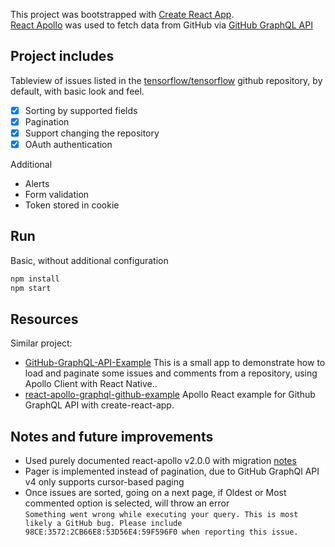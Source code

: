 This project was bootstrapped with [Create React App](https://github.com/facebookincubator/create-react-app).<br>
[React Apollo](https://github.com/apollographql/react-apollo) was used to fetch data from GitHub via [GitHub GraphQL API](https://developer.github.com/v4/)

## Project includes

Tableview of issues listed in the [tensorflow/tensorflow](https://github.com/tensorflow/tensorflow/issues) github repository, by default, with basic look and feel.

- [x] Sorting by supported fields
- [x] Pagination
- [x] Support changing the repository
- [x] OAuth authentication

Additional

* Alerts
* Form validation
* Token stored in cookie

## Run

Basic, without additional configuration

```sh
npm install
npm start
```

## Resources

Similar project:

* [GitHub-GraphQL-API-Example](https://github.com/apollographql/GitHub-GraphQL-API-Example) This is a small app to demonstrate how to load and paginate some issues and comments from a repository, using Apollo Client with React Native..
* [react-apollo-graphql-github-example](https://github.com/katopz/react-apollo-graphql-github-example) Apollo React example for Github GraphQL API with create-react-app.

## Notes and future improvements

* Used purely documented react-apollo v2.0.0 with migration [notes](https://github.com/apollographql/apollo-client/blob/master/docs/source/2.0-migration.md)
* Pager is implemented instead of pagination, due to GitHub GraphQl API v4 only supports cursor-based paging
* Once issues are sorted, going on a next page, if Oldest or Most commented option is selected, will throw an error <br>
`Something went wrong while executing your query. This is most likely a GitHub bug. Please include 98CE:3572:2CB66E8:53D56E4:59F596F0 when reporting this issue.`

